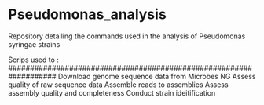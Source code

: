 # Pseudomonas_analysis
Repository detailing the commands used in the analysis of Pseudomonas syringae strains  

Scrips used to :
###################################################################
Download genome sequence data from Microbes NG
Assess quality of raw sequence data 
Assemble reads to assemblies 
Assess assembly quality and completeness 
Conduct strain ideitification 

